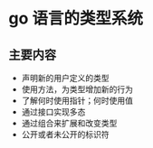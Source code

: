 # go 语言的类型系统

## 主要内容
* 声明新的用户定义的类型
* 使用方法，为类型增加新的行为
* 了解何时使用指针；何时使用值
* 通过接口实现多态
* 通过组合来扩展和改变类型
* 公开或者未公开的标识符

 